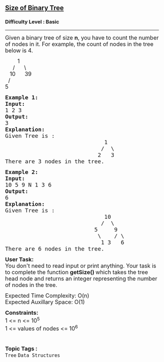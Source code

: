 <h2><a href="https://www.geeksforgeeks.org/problems/size-of-binary-tree/1">Size of Binary Tree</a></h2><h3>Difficulty Level : Basic</h3><hr><div class="problems_problem_content__Xm_eO"><p><span style="font-size: 18px;">Given a binary tree of size <strong>n</strong>, you have to count the number of nodes in it. For example, the count of nodes in the tree below is 4.</span></p>
<p><span style="font-size: 18px;">&nbsp; &nbsp; &nbsp; &nbsp; 1<br>&nbsp; &nbsp;&nbsp; /&nbsp;&nbsp;&nbsp;&nbsp;&nbsp; \<br>&nbsp;&nbsp; 10&nbsp;&nbsp;&nbsp;&nbsp;&nbsp; 39<br>&nbsp; /<br>5</span></p>
<pre><span style="font-size: 18px;"><strong>Example 1:<br>Input:</strong><br>1 2 3<br></span><span style="font-size: 18px;"><strong>Output:</strong><br>3<br></span><span style="font-size: 18px;"><strong>Explanation:<br></strong>Given Tree is :</span><br><span style="font-size: 18px;">  &nbsp; &nbsp; &nbsp; &nbsp; &nbsp; &nbsp; &nbsp; &nbsp; &nbsp; &nbsp; &nbsp; &nbsp; &nbsp; &nbsp; 1<br>  &nbsp; &nbsp; &nbsp; &nbsp; &nbsp; &nbsp; &nbsp; &nbsp; &nbsp; &nbsp; &nbsp; &nbsp; &nbsp; &nbsp;/  \<br>  &nbsp; &nbsp; &nbsp; &nbsp; &nbsp; &nbsp; &nbsp; &nbsp; &nbsp; &nbsp; &nbsp; &nbsp; &nbsp; 2&nbsp; &nbsp;3<br>There are 3 nodes in the tree.<br></span></pre>
<pre><span style="font-size: 18px;"><strong>Example 2:<br>Input:</strong><br>10 5 9 N 1 3 6&nbsp;<br></span><span style="font-size: 18px;"><strong>Output:</strong><br>6<br></span><span style="font-size: 18px;"><strong>Explanation:<br></strong>Given Tree is :</span><br><span style="font-size: 18px;">  &nbsp; &nbsp; &nbsp; &nbsp; &nbsp; &nbsp; &nbsp; &nbsp; &nbsp; &nbsp; &nbsp; &nbsp; &nbsp; &nbsp; 10<br>  &nbsp; &nbsp; &nbsp; &nbsp; &nbsp; &nbsp; &nbsp; &nbsp; &nbsp; &nbsp; &nbsp; &nbsp; &nbsp; &nbsp;/&nbsp; \<br>  &nbsp; &nbsp; &nbsp; &nbsp; &nbsp; &nbsp; &nbsp; &nbsp; &nbsp; &nbsp; &nbsp; &nbsp; &nbsp;5&nbsp;  &nbsp; 9<br>  &nbsp; &nbsp; &nbsp; &nbsp; &nbsp; &nbsp; &nbsp; &nbsp; &nbsp; &nbsp; &nbsp; &nbsp; &nbsp; \&nbsp; &nbsp; / \<br>  &nbsp; &nbsp; &nbsp; &nbsp; &nbsp; &nbsp; &nbsp; &nbsp; &nbsp; &nbsp; &nbsp; &nbsp; &nbsp; &nbsp;1 3&nbsp; &nbsp;6<br>There are 6 nodes in the tree.</span></pre>
<p><span style="font-size: 18px;"><strong>User Task:</strong><br>You don't need to read input or print anything. Your task is to complete the function <strong>getSize() </strong>which takes the tree head node and returns an integer representing the number of nodes in the tree.</span></p>
<p><span style="font-size: 18px;">Expected Time Complexity: O(n)<br></span><span style="font-size: 18px;">Expected Auxillary Space: O(1)</span></p>
<p><span style="font-size: 18px;"><strong>Constraints:</strong><br>1 &lt;= n &lt;= 10<sup>5<br></sup></span><span style="font-size: 18px;">1 &lt;= values of nodes &lt;= 10<sup>6</sup></span></p></div><br><p><span style=font-size:18px><strong>Topic Tags : </strong><br><code>Tree</code>&nbsp;<code>Data Structures</code>&nbsp;